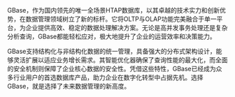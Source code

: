 GBase，作为国内领先的唯一全场景HTAP数据库，以其卓越的技术实力和创新优势，在数据管理领域树立了新的标杆。它将OLTP与OLAP功能完美融合于单一平台，为企业提供高效、稳定的数据处理解决方案。无论是高并发事务处理还是复杂分析查询，GBase都能轻松应对，极大地提升了企业的运营效率和决策能力。

GBase支持结构化与非结构化数据的统一管理，具备强大的分布式架构设计，能够灵活扩展以适应业务增长需求。其智能优化器确保了查询性能的最大化，而全面的安全机制则保障了企业核心数据的安全性。凭借这些特性，GBase已经成为众多行业用户的首选数据库产品，助力企业在数字化转型中占据先机。选择GBase，就是选择了未来数据管理的新高度。